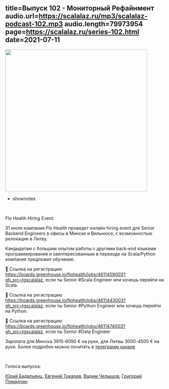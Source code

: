 title=Выпуск 102 - Мониторный Рефайнмент
audio.url=https://scalalaz.ru/mp3/scalalaz-podcast-102.mp3
audio.length=79973954
page=https://scalalaz.ru/series-102.html
date=2021-07-11
----
<img src="/img/episode102.jpg" width="450" />

* shownotes

<br/>

Flo Health Hiring Event:

31 июля компания Flo Health проведет онлайн hiring event для Senior Backend Engineers в офисы в Минске и Вильнюсе, с возможностью релокации в Литву. 

Кандидатам с большим опытом работы с другими back-end языками программирования и заинтересованным в переходе на Scala/Python компания предложит обучение. 

🔗 Ссылка на регистрацию https://boards.greenhouse.io/flohealth/jobs/4611459003?gh_src=tgscalalaz, если ты Senior #Scala Engineer или хочешь перейти на Scala.

🔗 Ссылка на регистрацию https://boards.greenhouse.io/flohealth/jobs/4611443003?gh_src=tgscalalaz, если ты Senior #Python Engineer или хочешь перейти на Python.

🔗 Ссылка на регистрацию https://boards.greenhouse.io/flohealth/jobs/4611474003?gh_src=tgscalalaz, если ты Senior #Data Engineer

Зарплата для Минска 3915-6090 € на руки, для Литвы 3000-4500 € на руки. Более подробно можно почитать в [телеграмм канале](https://t.me/scala_channel_ru/508)

<br/>

Голоса выпуска:

[Юрий Бадальянц](https://twitter.com/lmnet89),
[Евгений Токарев](https://twitter.com/strobegen),
[Вадим Челышов](https://github.com/dos65),
[Григорий Помадчин](https://github.com/pomadchin)
